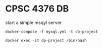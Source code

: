 # CPSC 4376 DB

start a simple msqyl server


```
docker-compose -f mysql.yml -t db-project 

docker exec -it dp-project /bin/bash
```
